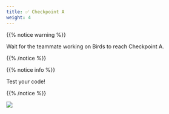 ```yaml
---
title: ✅ Checkpoint A
weight: 4
---
```


{{% notice warning %}}

Wait for the teammate working on Birds to reach Checkpoint A.

{{% /notice %}}

{{% notice info %}}

Test your code!

{{% /notice %}}

![](../../images/checkpoint1.gif)
